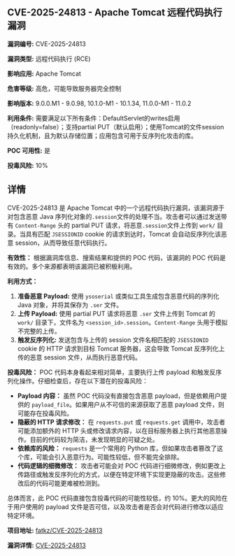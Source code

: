 ## CVE-2025-24813 - Apache Tomcat 远程代码执行漏洞

**漏洞编号:** CVE-2025-24813

**漏洞类型:** 远程代码执行 (RCE)

**影响应用:** Apache Tomcat

**危害等级:** 高危，可能导致服务器完全控制

**影响版本:** 9.0.0.M1 - 9.0.98, 10.1.0-M1 - 10.1.34, 11.0.0-M1 - 11.0.2

**利用条件:** 需要满足以下所有条件：DefaultServlet的writes启用（readonly=false）；支持partial PUT（默认启用）；使用Tomcat的文件session持久化机制，且为默认存储位置；应用包含可用于反序列化攻击的库。

**POC 可用性:** 是

**投毒风险:** 10%

## 详情

CVE-2025-24813 是 Apache Tomcat 中的一个远程代码执行漏洞，该漏洞源于对包含恶意 Java 序列化对象的`.session`文件的处理不当。攻击者可以通过发送带有 `Content-Range` 头的 partial PUT 请求，将恶意`.session`文件上传到 `work/` 目录。当具有匹配 `JSESSIONID` cookie 的请求到达时，Tomcat 会自动反序列化该恶意 session，从而导致任意代码执行。

**有效性：**
根据漏洞库信息、搜索结果和提供的 POC 代码，该漏洞的 POC 代码是有效的。多个来源都表明该漏洞已被积极利用。

**利用方式：**
1.  **准备恶意 Payload:** 使用 `ysoserial` 或类似工具生成包含恶意代码的序列化 Java 对象，并将其保存为 `.ser` 文件。
2.  **上传 Payload:** 使用 partial PUT 请求将恶意 `.ser` 文件上传到 Tomcat 的 `work/` 目录下，文件名为 `<session_id>.session`。`Content-Range` 头用于模拟不完整的上传。
3.  **触发反序列化:**  发送包含与上传的 session 文件名相匹配的 `JSESSIONID` cookie 的 HTTP 请求到目标 Tomcat 服务器，这会导致 Tomcat 反序列化上传的恶意 session 文件，从而执行恶意代码。

**投毒风险：**
POC 代码本身看起来相对简单，主要执行上传 payload 和触发反序列化操作。仔细检查后，存在以下潜在的投毒风险：

*   **Payload 内容：** 虽然 POC 代码没有直接包含恶意 payload，但是依赖用户提供的 `payload_file`。如果用户从不可信的来源获取了恶意 payload 文件，则可能存在投毒风险。
*   **隐蔽的 HTTP 请求修改：** 在 `requests.put` 或 `requests.get` 调用中，攻击者可能添加额外的 HTTP 头或修改请求内容，以在目标服务器上执行其他恶意操作。目前的代码较为简洁，未发现明显的可疑之处。
*   **依赖库的风险：** `requests` 是一个常用的 Python 库，但如果攻击者篡改了这个库，可能会引入恶意行为。可能性较低，但不能完全排除。
*   **代码逻辑的细微修改：** 攻击者可能会对 POC 代码进行细微修改，例如更改上传路径或触发反序列化的方式，以便在特定环境下实现更隐蔽的攻击。这些修改后的代码可能更难被检测到。

总体而言，此 POC 代码直接包含投毒代码的可能性较低，约 10%。更大的风险在于用户使用的 payload 文件是否可信，以及攻击者是否会对代码进行修改以适应特定环境。


**项目地址:** [fatkz/CVE-2025-24813](https://github.com/fatkz/CVE-2025-24813)

**漏洞详情:** [CVE-2025-24813](https://nvd.nist.gov/vuln/detail/CVE-2025-24813)